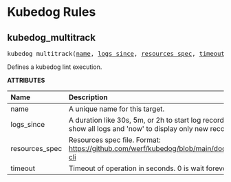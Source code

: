 <!-- Generated with Stardoc: http://skydoc.bazel.build -->

# Kubedog Rules

<a id="#kubedog_multitrack"></a>

## kubedog_multitrack

<pre>
kubedog_multitrack(<a href="#kubedog_multitrack-name">name</a>, <a href="#kubedog_multitrack-logs_since">logs_since</a>, <a href="#kubedog_multitrack-resources_spec">resources_spec</a>, <a href="#kubedog_multitrack-timeout">timeout</a>)
</pre>

Defines a kubedog lint execution.

**ATTRIBUTES**


| Name  | Description | Type | Mandatory | Default |
| :------------- | :------------- | :------------- | :------------- | :------------- |
| <a id="kubedog_multitrack-name"></a>name |  A unique name for this target.   | <a href="https://bazel.build/docs/build-ref.html#name">Name</a> | required |  |
| <a id="kubedog_multitrack-logs_since"></a>logs_since |  A duration like 30s, 5m, or 2h to start log records from the past. 'all' to show all logs and 'now' to display only new records.   | String | optional | "now" |
| <a id="kubedog_multitrack-resources_spec"></a>resources_spec |  Resources spec file. Format: https://github.com/werf/kubedog/blob/main/doc/usage.md#multitracker-cli   | <a href="https://bazel.build/docs/build-ref.html#labels">Label</a> | required |  |
| <a id="kubedog_multitrack-timeout"></a>timeout |  Timeout of operation in seconds. 0 is wait forever.   | Integer | optional | 0 |


